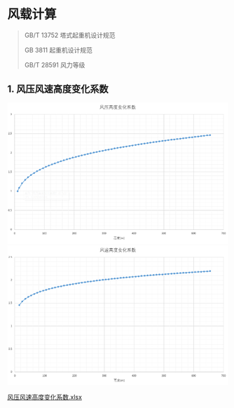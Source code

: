 # 风载计算

> GB/T 13752 塔式起重机设计规范
>
> GB 3811 起重机设计规范
>
> GB/T 28591 风力等级

## 1. 风压风速高度变化系数

![fengyaxishu](images\fengyaxishu.png)
![fengsuxishu](images\fengsuxishu.png)

[风压风速高度变化系数.xlsx](docs/风压风速高度变化系数.xlsx)
